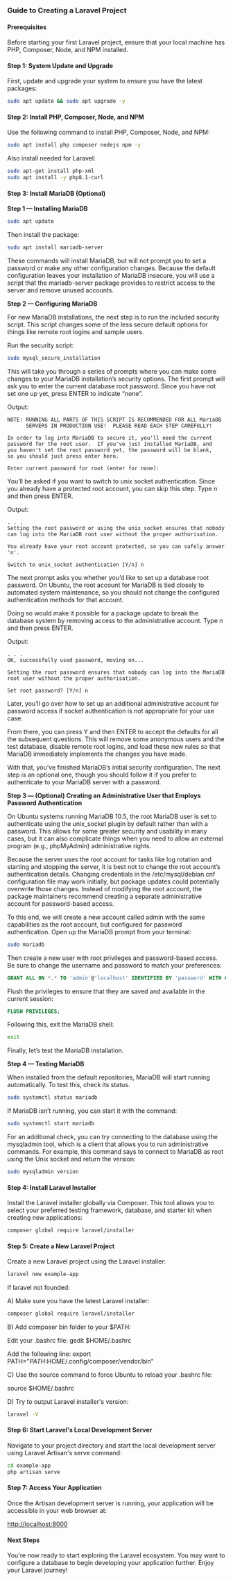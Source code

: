 ### Guide to Creating a Laravel Project

#### Prerequisites

Before starting your first Laravel project, ensure that your local machine has PHP, Composer, Node, and NPM installed.

#### Step 1: System Update and Upgrade

First, update and upgrade your system to ensure you have the latest packages:

```bash
sudo apt update && sudo apt upgrade -y
```

#### Step 2: Install PHP, Composer, Node, and NPM

Use the following command to install PHP, Composer, Node, and NPM:

```bash
sudo apt install php composer nodejs npm -y
```

Also install needed for Laravel:

```bash
sudo apt-get install php-xml
sudo apt install -y php8.1-curl
```

#### Step 3: Install MariaDB (Optional)

**Step 1 — Installing MariaDB**

```bash
sudo apt update
```

Then install the package:

```bash
sudo apt install mariadb-server
```

These commands will install MariaDB, but will not prompt you to set a password or make any other configuration changes. Because the default configuration leaves your installation of MariaDB insecure, you will use a script that the mariadb-server package provides to restrict access to the server and remove unused accounts.

**Step 2 — Configuring MariaDB**

For new MariaDB installations, the next step is to run the included security script. This script changes some of the less secure default options for things like remote root logins and sample users.

Run the security script:

```bash
sudo mysql_secure_installation
```

This will take you through a series of prompts where you can make some changes to your MariaDB installation’s security options. The first prompt will ask you to enter the current database root password. Since you have not set one up yet, press ENTER to indicate “none”.

Output:
```
NOTE: RUNNING ALL PARTS OF THIS SCRIPT IS RECOMMENDED FOR ALL MariaDB
      SERVERS IN PRODUCTION USE!  PLEASE READ EACH STEP CAREFULLY!

In order to log into MariaDB to secure it, you'll need the current
password for the root user.  If you've just installed MariaDB, and
you haven't set the root password yet, the password will be blank,
so you should just press enter here.

Enter current password for root (enter for none):
```

You’ll be asked if you want to switch to unix socket authentication. Since you already have a protected root account, you can skip this step. Type n and then press ENTER.

Output:
```
. . .
Setting the root password or using the unix_socket ensures that nobody
can log into the MariaDB root user without the proper authorisation.

You already have your root account protected, so you can safely answer 'n'.

Switch to unix_socket authentication [Y/n] n
```

The next prompt asks you whether you’d like to set up a database root password. On Ubuntu, the root account for MariaDB is tied closely to automated system maintenance, so you should not change the configured authentication methods for that account.

Doing so would make it possible for a package update to break the database system by removing access to the administrative account. Type n and then press ENTER.

Output:
```
. . .
OK, successfully used password, moving on...

Setting the root password ensures that nobody can log into the MariaDB
root user without the proper authorisation.

Set root password? [Y/n] n
```

Later, you’ll go over how to set up an additional administrative account for password access if socket authentication is not appropriate for your use case.

From there, you can press Y and then ENTER to accept the defaults for all the subsequent questions. This will remove some anonymous users and the test database, disable remote root logins, and load these new rules so that MariaDB immediately implements the changes you have made.

With that, you’ve finished MariaDB’s initial security configuration. The next step is an optional one, though you should follow it if you prefer to authenticate to your MariaDB server with a password.

**Step 3 — (Optional) Creating an Administrative User that Employs Password Authentication**

On Ubuntu systems running MariaDB 10.5, the root MariaDB user is set to authenticate using the unix_socket plugin by default rather than with a password. This allows for some greater security and usability in many cases, but it can also complicate things when you need to allow an external program (e.g., phpMyAdmin) administrative rights.

Because the server uses the root account for tasks like log rotation and starting and stopping the server, it is best not to change the root account’s authentication details. Changing credentials in the /etc/mysql/debian.cnf configuration file may work initially, but package updates could potentially overwrite those changes. Instead of modifying the root account, the package maintainers recommend creating a separate administrative account for password-based access.

To this end, we will create a new account called admin with the same capabilities as the root account, but configured for password authentication. Open up the MariaDB prompt from your terminal:

```bash
sudo mariadb
```

Then create a new user with root privileges and password-based access. Be sure to change the username and password to match your preferences:

```sql
GRANT ALL ON *.* TO 'admin'@'localhost' IDENTIFIED BY 'password' WITH GRANT OPTION;
```

Flush the privileges to ensure that they are saved and available in the current session:

```sql
FLUSH PRIVILEGES;
```

Following this, exit the MariaDB shell:

```bash
exit
```

Finally, let’s test the MariaDB installation.

**Step 4 — Testing MariaDB**

When installed from the default repositories, MariaDB will start running automatically. To test this, check its status.

```bash
sudo systemctl status mariadb
```

If MariaDB isn’t running, you can start it with the command:

```bash
sudo systemctl start mariadb
```

For an additional check, you can try connecting to the database using the mysqladmin tool, which is a client that allows you to run administrative commands. For example, this command says to connect to MariaDB as root using the Unix socket and return the version:

```bash
sudo mysqladmin version
```

#### Step 4: Install Laravel Installer

Install the Laravel installer globally via Composer. This tool allows you to select your preferred testing framework, database, and starter kit when creating new applications:

```bash
composer global require laravel/installer
```

#### Step 5: Create a New Laravel Project

Create a new Laravel project using the Laravel installer:

```bash
laravel new example-app
```

If laravel not founded:

A) Make sure you have the latest Laravel installer:

```bash
composer global require laravel/installer
```

B) Add composer bin folder to your $PATH:

Edit your .bashrc file: gedit $HOME/.bashrc

Add the following line: export PATH="$PATH:$HOME/.config/composer/vendor/bin"

C) Use the source command to force Ubuntu to reload your .bashrc file:

source $HOME/.bashrc

D) Try to output Laravel installer's version:

```bash
laravel -V
```

#### Step 6: Start Laravel's Local Development Server

Navigate to your project directory and start the local development server using Laravel Artisan's serve command:

```bash
cd example-app
php artisan serve
```

#### Step 7: Access Your Application

Once the Artisan development server is running, your application will be accessible in your web browser at:

[http://localhost:8000](http://localhost:8000)

#### Next Steps

You're now ready to start exploring the Laravel ecosystem. You may want to configure a database to begin developing your application further. Enjoy your Laravel journey!

